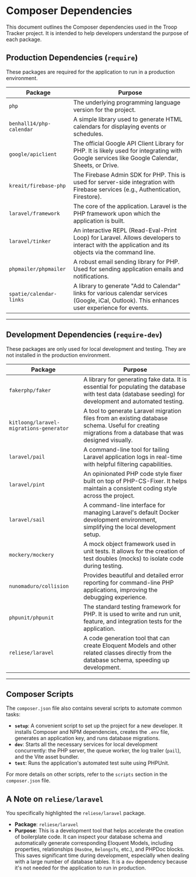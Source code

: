 # Composer Dependencies

This document outlines the Composer dependencies used in the Troop Tracker project. It is intended to help developers understand the purpose of each package.

## Production Dependencies (`require`)

These packages are required for the application to run in a production environment.

| Package | Purpose |
|---|---|
| `php` | The underlying programming language version for the project. |
| `benhall14/php-calendar` | A simple library used to generate HTML calendars for displaying events or schedules. |
| `google/apiclient` | The official Google API Client Library for PHP. It is likely used for integrating with Google services like Google Calendar, Sheets, or Drive. |
| `kreait/firebase-php` | The Firebase Admin SDK for PHP. This is used for server-side integration with Firebase services (e.g., Authentication, Firestore). |
| `laravel/framework` | The core of the application. Laravel is the PHP framework upon which the application is built. |
| `laravel/tinker` | An interactive REPL (Read-Eval-Print Loop) for Laravel. Allows developers to interact with the application and its objects via the command line. |
| `phpmailer/phpmailer` | A robust email sending library for PHP. Used for sending application emails and notifications. |
| `spatie/calendar-links` | A library to generate "Add to Calendar" links for various calendar services (Google, iCal, Outlook). This enhances user experience for events. |

---

## Development Dependencies (`require-dev`)

These packages are only used for local development and testing. They are not installed in the production environment.

| Package | Purpose |
|---|---|
| `fakerphp/faker` | A library for generating fake data. It is essential for populating the database with test data (database seeding) for development and automated testing. |
| `kitloong/laravel-migrations-generator` | A tool to generate Laravel migration files from an existing database schema. Useful for creating migrations from a database that was designed visually. |
| `laravel/pail` | A command-line tool for tailing Laravel application logs in real-time with helpful filtering capabilities. |
| `laravel/pint` | An opinionated PHP code style fixer built on top of PHP-CS-Fixer. It helps maintain a consistent coding style across the project. |
| `laravel/sail` | A command-line interface for managing Laravel's default Docker development environment, simplifying the local development setup. |
| `mockery/mockery` | A mock object framework used in unit tests. It allows for the creation of test doubles (mocks) to isolate code during testing. |
| `nunomaduro/collision` | Provides beautiful and detailed error reporting for command-line PHP applications, improving the debugging experience. |
| `phpunit/phpunit` | The standard testing framework for PHP. It is used to write and run unit, feature, and integration tests for the application. |
| `reliese/laravel` | A code generation tool that can create Eloquent Models and other related classes directly from the database schema, speeding up development. |

---

## Composer Scripts

The `composer.json` file also contains several scripts to automate common tasks:

*   **`setup`**: A convenient script to set up the project for a new developer. It installs Composer and NPM dependencies, creates the `.env` file, generates an application key, and runs database migrations.
*   **`dev`**: Starts all the necessary services for local development concurrently: the PHP server, the queue worker, the log trailer (`pail`), and the Vite asset bundler.
*   **`test`**: Runs the application's automated test suite using PHPUnit.

For more details on other scripts, refer to the `scripts` section in the `composer.json` file.

## A Note on `reliese/laravel`

You specifically highlighted the `reliese/laravel` package.

*   **Package**: `reliese/laravel`
*   **Purpose**: This is a development tool that helps accelerate the creation of boilerplate code. It can inspect your database schema and automatically generate corresponding Eloquent Models, including properties, relationships (`HasOne`, `BelongsTo`, etc.), and PHPDoc blocks. This saves significant time during development, especially when dealing with a large number of database tables. It is a `dev` dependency because it's not needed for the application to run in production.
